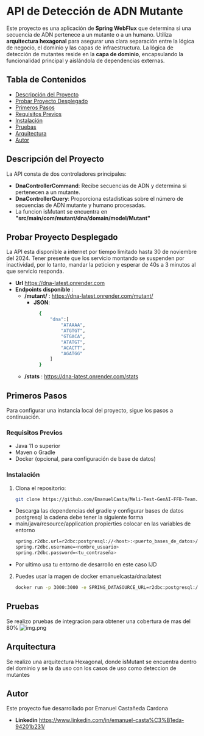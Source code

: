 # API de Detección de ADN Mutante

Este proyecto es una aplicación de **Spring WebFlux** que determina si una secuencia de ADN pertenece a un mutante o a un humano. Utiliza **arquitectura hexagonal** para asegurar una clara separación entre la lógica de negocio, el dominio y las capas de infraestructura. La lógica de detección de mutantes reside en la **capa de dominio**, encapsulando la funcionalidad principal y aislándola de dependencias externas.

## Tabla de Contenidos
- [Descripción del Proyecto](#descripción-del-proyecto)
- [Probar Proyecto Desplegado](#probar-proyecto-desplegado)
- [Primeros Pasos](#primeros-pasos)
- [Requisitos Previos](#requisitos-previos)
- [Instalación](#instalación)
- [Pruebas](#pruebas)
- [Arquitectura](#arquitectura)
- [Autor](#autor)

## Descripción del Proyecto

La API consta de dos controladores principales:
- **DnaControllerCommand**: Recibe secuencias de ADN y determina si pertenecen a un mutante.
- **DnaControllerQuery**: Proporciona estadísticas sobre el número de secuencias de ADN mutante y humano procesadas.
- La funcion isMutant se encuentra en **"src/main/com/mutant/dna/domain/model/Mutant"**

## Probar Proyecto Desplegado

La API esta disponible a internet por tiempo limitado hasta 30 de noviembre del 2024.
Tener presente que los servicio montando se suspenden por inactividad, por lo tanto, mandar la peticion y esperar de 40s a 3 minutos al que servicio responda.
- **Url** https://dna-latest.onrender.com
- **Endpoints disponible** :
  - **/mutant/** : https://dna-latest.onrender.com/mutant/
    - **JSON**: 
      ```bash
        {
            "dna":[   
                "ATAAAA",
                "ATGTGT",
                "GTGACA",
                "ATATGT",
                "ACACTT",
                "AGATGG"
            ]
        }
  - **/stats** : https://dna-latest.onrender.com/stats

## Primeros Pasos

Para configurar una instancia local del proyecto, sigue los pasos a continuación.

### Requisitos Previos

- Java 11 o superior
- Maven o Gradle
- Docker (opcional, para configuración de base de datos)

### Instalación

1. Clona el repositorio:
   ```bash
   git clone https://github.com/EmanuelCasta/Meli-Test-GenAI-FFB-Team.git
- Descarga las dependencias del gradle y configurar bases de datos postgresql la cadena debe tener la siguiente forma
- main/java/resource/application.propierties colocar en las variables de entorno
  ```bash 
  spring.r2dbc.url=r2dbc:postgresql://<host>:<puerto_bases_de_datos>/<nombre_bases_de_datos>?sslMode=require
  spring.r2dbc.username=<nombre_usuario>
  spring.r2dbc.password=<tu_contraseña>
- Por ultimo usa tu entorno de desarrollo en este caso IJD


2. Puedes usar la magen de docker emanuelcasta/dna:latest
    ```bash
    docker run -p 3000:3000 -e SPRING_DATASOURCE_URL=r2dbc:postgresql://host.docker.internal:5433/<database> -e SPRING_DATASOURCE_USERNAME=postgres -e SPRING_DATASOURCE_PASSWORD=1234 emanuelcasta/dna


## Pruebas

Se realizo pruebas de integracion para obtener una cobertura de mas del 80%
![img.png](img.png)

## Arquitectura

Se realizo una arquitectura Hexagonal, donde isMutant se encuentra dentro del dominio y se la da uso con los casos de uso como deteccion de mutantes

## Autor

Este proyecto fue desarrollado por Emanuel Castañeda Cardona
- **Linkedin** https://www.linkedin.com/in/emanuel-casta%C3%B1eda-94201b231/



